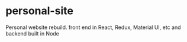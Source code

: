 # personal-site
Personal website rebuild. front end in React, Redux, Material UI, etc and backend built in Node
